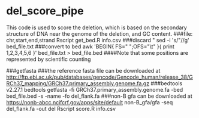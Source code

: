 # del_score_pipe
This code is used to score the deletion, which is based on the secondary structure of DNA near the genome of the deletion, and GC content.
###file: chr,start,end,strand
Rscript get_bed.R info.csv
###discard "
sed -i 's/"//g' bed_file.txt
###convert to bed
awk 'BEGIN{ FS=" ";OFS="\t" }{ print $1,$2,$3,$4,$5,$6 }' bed_file.txt > bed_file.bed
####Note that some positions are represented by scientific counting

###getfasta
###the reference fasta file can be downloaded at http://ftp.ebi.ac.uk/pub/databases/gencode/Gencode_human/release_38/GRCh37_mapping/GRCh37.primary_assembly.genome.fa.gz
###bedtools v2.27.1
bedtools getfasta -fi GRCh37.primary_assembly.genome.fa -bed bed_file.bed -s -name -fo del_flank.fa
###non-B gfa can be downloaded at https://nonb-abcc.ncifcrf.gov/apps/site/default
non-B_gfa/gfa -seq del_flank.fa -out del
Rscript score.R info.csv
